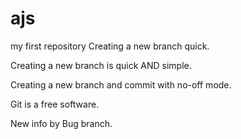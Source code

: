 # ajs
my first repository
Creating a new branch quick.

Creating a new branch is quick AND simple.

Creating a new branch and commit with no-off mode.

Git is a free software.

New info by Bug branch.
